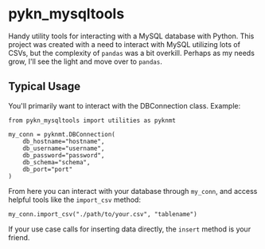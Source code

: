 # pykn_mysqltools
Handy utility tools for interacting with a MySQL database with Python. This
project was created with a need to interact with MySQL utilizing lots of CSVs,
but the complexity of `pandas` was a bit overkill. Perhaps as my needs grow,
I'll see the light and move over to `pandas`.

## Typical Usage

You'll primarily want to interact with the DBConnection class. Example:

```
from pykn_mysqltools import utilities as pyknmt

my_conn = pyknmt.DBConnection(
    db_hostname="hostname",
    db_username="username",
    db_password="password",
    db_schema="schema",
    db_port="port"
)
```
From here you can interact with your database through `my_conn`, and access 
helpful tools like the `import_csv` method:

```
my_conn.import_csv("./path/to/your.csv", "tablename")
```

If your use case calls for inserting data directly, the `insert` method is your
friend.